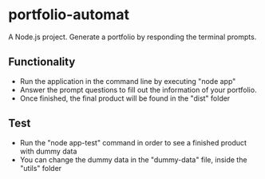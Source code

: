 # portfolio-automat
A Node.js project. Generate a portfolio by responding the terminal prompts. 

## Functionality
- Run the application in the command line by executing "node app"
- Answer the prompt questions to fill out the information of your portfolio.
- Once finished, the final product will be found in the "dist" folder

## Test
- Run the "node app-test" command in order to see a finished product with dummy data
- You can change the dummy data in the "dummy-data" file, inside the "utils" folder
